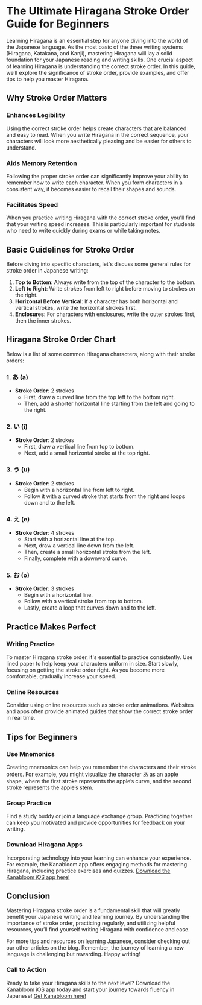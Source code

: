 # The Ultimate Hiragana Stroke Order Guide for Beginners

Learning Hiragana is an essential step for anyone diving into the world of the Japanese language. As the most basic of the three writing systems (Hiragana, Katakana, and Kanji), mastering Hiragana will lay a solid foundation for your Japanese reading and writing skills. One crucial aspect of learning Hiragana is understanding the correct stroke order. In this guide, we’ll explore the significance of stroke order, provide examples, and offer tips to help you master Hiragana.

## Why Stroke Order Matters

### Enhances Legibility

Using the correct stroke order helps create characters that are balanced and easy to read. When you write Hiragana in the correct sequence, your characters will look more aesthetically pleasing and be easier for others to understand.

### Aids Memory Retention

Following the proper stroke order can significantly improve your ability to remember how to write each character. When you form characters in a consistent way, it becomes easier to recall their shapes and sounds.

### Facilitates Speed

When you practice writing Hiragana with the correct stroke order, you'll find that your writing speed increases. This is particularly important for students who need to write quickly during exams or while taking notes.

## Basic Guidelines for Stroke Order

Before diving into specific characters, let's discuss some general rules for stroke order in Japanese writing:

1. **Top to Bottom**: Always write from the top of the character to the bottom.
2. **Left to Right**: Write strokes from left to right before moving to strokes on the right.
3. **Horizontal Before Vertical**: If a character has both horizontal and vertical strokes, write the horizontal strokes first.
4. **Enclosures**: For characters with enclosures, write the outer strokes first, then the inner strokes.

## Hiragana Stroke Order Chart

Below is a list of some common Hiragana characters, along with their stroke orders:

### 1. あ (a)
- **Stroke Order**: 2 strokes
   - First, draw a curved line from the top left to the bottom right.
   - Then, add a shorter horizontal line starting from the left and going to the right.

### 2. い (i)
- **Stroke Order**: 2 strokes
   - First, draw a vertical line from top to bottom.
   - Next, add a small horizontal stroke at the top right.

### 3. う (u)
- **Stroke Order**: 2 strokes
   - Begin with a horizontal line from left to right.
   - Follow it with a curved stroke that starts from the right and loops down and to the left.

### 4. え (e)
- **Stroke Order**: 4 strokes
   - Start with a horizontal line at the top.
   - Next, draw a vertical line down from the left.
   - Then, create a small horizontal stroke from the left.
   - Finally, complete with a downward curve.

### 5. お (o)
- **Stroke Order**: 3 strokes
   - Begin with a horizontal line.
   - Follow with a vertical stroke from top to bottom.
   - Lastly, create a loop that curves down and to the left.

## Practice Makes Perfect

### Writing Practice

To master Hiragana stroke order, it's essential to practice consistently. Use lined paper to help keep your characters uniform in size. Start slowly, focusing on getting the stroke order right. As you become more comfortable, gradually increase your speed.

### Online Resources

Consider using online resources such as stroke order animations. Websites and apps often provide animated guides that show the correct stroke order in real time.

## Tips for Beginners

### Use Mnemonics

Creating mnemonics can help you remember the characters and their stroke orders. For example, you might visualize the character あ as an apple shape, where the first stroke represents the apple’s curve, and the second stroke represents the apple’s stem.

### Group Practice

Find a study buddy or join a language exchange group. Practicing together can keep you motivated and provide opportunities for feedback on your writing.

### Download Hiragana Apps

Incorporating technology into your learning can enhance your experience. For example, the Kanabloom app offers engaging methods for mastering Hiragana, including practice exercises and quizzes. [Download the Kanabloom iOS app here!](https://apps.apple.com/au/app/kanabloom/id6743828727)

## Conclusion

Mastering Hiragana stroke order is a fundamental skill that will greatly benefit your Japanese writing and learning journey. By understanding the importance of stroke order, practicing regularly, and utilizing helpful resources, you’ll find yourself writing Hiragana with confidence and ease. 

For more tips and resources on learning Japanese, consider checking out our other articles on the blog. Remember, the journey of learning a new language is challenging but rewarding. Happy writing!

### Call to Action

Ready to take your Hiragana skills to the next level? Download the Kanabloom iOS app today and start your journey towards fluency in Japanese! [Get Kanabloom here!](https://apps.apple.com/au/app/kanabloom/id6743828727)